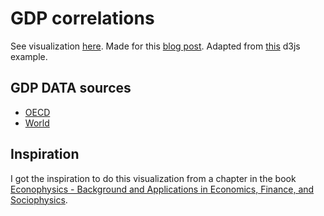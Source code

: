 GDP correlations
================
See visualization [here](http://tberg.dk/GDP-correlations/). Made for this [blog post](http://tberg.dk/post/GDP-correlations). Adapted from [this](http://mbostock.github.io/d3/talk/20111116/bundle.html) d3js example.

GDP DATA sources
----------------
- [OECD](http://www.oecd.org/publications/factbook/36340786.pdf)
- [World](http://www.ers.usda.gov/datafiles/International_Macroeconomic_Data/Historical_Data_Files/HistoricalRealGDPValues.xls)


Inspiration
-----------
I got the inspiration to do this visualization from a chapter in the book
[Econophysics - Background and Applications in Economics, Finance, and Sociophysics](https://www.goodreads.com/book/show/16585563-econophysics).
